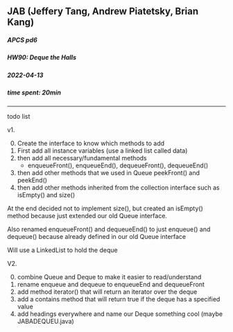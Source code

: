 ## JAB (Jeffery Tang, Andrew Piatetsky, Brian Kang)
##### APCS pd6
##### HW90: Deque the Halls
##### 2022-04-13
##### time spent:  20min

---

todo list

v1.

0. Create the interface to know which methods to add
1. First add all instance variables (use a linked list called data)
2. then add all necessary/fundamental methods
    - enqueueFront(), enqueueEnd(), dequeueFront(), dequeueEnd()
3. then add other methods that we used in Queue peekFront() and peekEnd()
4. then add other methods inherited from the collection interface such as isEmpty() and size()


At the end decided not to implement size(), but created an isEmpty() method because just extended our old Queue interface.

Also renamed enqueueFront() and dequeueEnd() to just enqueue() and dequeue() because already defined in our old Queue interface

Will use a LinkedList to hold the deque



V2.

0. combine Queue and Deque to make it easier to read/understand
1. rename enqueue and dequeue to enqueueEnd and dequeueFront
2. add method iterator() that will return an iterator over the deque
3.  add a contains method that will return true if the deque has a specified value
4. add headings everywhere and name our Deque something cool (maybe JABADEQUEU.java)
